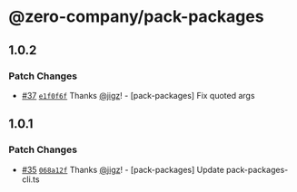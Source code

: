 # @zero-company/pack-packages

## 1.0.2

### Patch Changes

- [#37](https://github.com/zero-company/zero-community/pull/37) [`e1f0f6f`](https://github.com/zero-company/zero-community/commit/e1f0f6f2a5304bfd2b069ebb10633f6f1c6ed2a1) Thanks [@jigz](https://github.com/jigz)! - [pack-packages] Fix quoted args

## 1.0.1

### Patch Changes

- [#35](https://github.com/zero-company/zero-community/pull/35) [`068a12f`](https://github.com/zero-company/zero-community/commit/068a12f4726a29ccd948c4ddcb8140902136d2e2) Thanks [@jigz](https://github.com/jigz)! - [pack-packages] Update pack-packages-cli.ts

